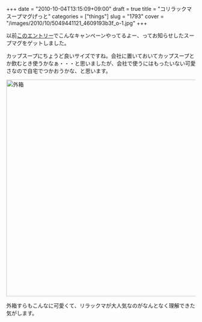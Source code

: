 +++
date = "2010-10-04T13:15:09+09:00"
draft = true
title = "コリラックマスープマグげっと"
categories = ["things"]
slug = "1793"
cover = "/images/2010/10/5049441121_4609193b3f_o-1.jpg"
+++

以前<a href="https://keruru.net/2010/09/16/%E3%82%B7%E3%83%BC%E3%83%AB2%E5%80%8D%E3%81%AE%E6%97%A9%E3%81%A8%E3%81%A1%E3%82%8A%E3%80%82/">このエントリー</a>でこんなキャンペーンやってるよー、ってお知らせしたスープマグをゲットしました。

カップスープにちょうど良いサイズですね。会社に置いておいてカップスープとか飲むとき使うかなぁ・・・と思いましたが、会社で使うにはもったいない可愛さなので自宅でつかおうかな、と思います。

<a href="/images/2010/10/5049441121_4609193b3f_o-1.jpg"><img src="/images/2010/10/5049441121_4609193b3f_o-1024x576.jpg" alt="外箱" width="1024" height="576" class="aligncenter size-large wp-image-2553" /></a>

外箱すらもこんなに可愛くて、リラックマが大人気なのがなんとなく理解できた気がします。
